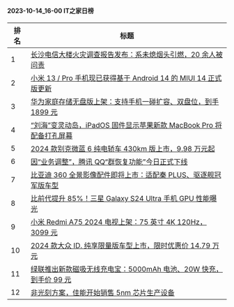 #### 2023-10-14_16-00  IT之家日榜

| 排名 | 标题|
| --- | ---|
| 1 | [长沙电信大楼火灾调查报告发布：系未熄烟头引燃，20 余人被问责](https://www.ithome.com/0/724/774.htm) |
| 2 | [小米 13 / Pro 手机现已获得基于 Android 14 的 MIUI 14 正式版更新](https://www.ithome.com/0/724/853.htm) |
| 3 | [华为家庭存储无盘版上架：支持手机一碰扩容、双盘位，到手 1899 元](https://www.ithome.com/0/724/838.htm) |
| 4 | [“刘海”变灵动岛，iPadOS 固件显示苹果新款 MacBook Pro 将配备打孔屏幕](https://www.ithome.com/0/724/812.htm) |
| 5 | [2024 款别克微蓝 6 纯电轿车 430km 版上市，9.98 万元起](https://www.ithome.com/0/724/759.htm) |
| 6 | [因“业务调整”，腾讯 QQ“群恢复功能”今日正式下线](https://www.ithome.com/0/724/796.htm) |
| 7 | [比亚迪 360 全景影像配件即将上市：适配秦 PLUS、驱逐舰冠军版车型](https://www.ithome.com/0/724/754.htm) |
| 8 | [比前代提升 85%！三星 Galaxy S24 Ultra 手机 GPU 性能曝光](https://www.ithome.com/0/724/869.htm) |
| 9 | [小米 Redmi A75 2024 电视上架：75 英寸 4K 120Hz，3099 元](https://www.ithome.com/0/724/786.htm) |
| 10 | [2024 款大众 ID. 纯享限量版车型上市，限时优惠价 14.79 万元](https://www.ithome.com/0/724/748.htm) |
| 11 | [绿联推出新款磁吸无线充电宝：5000mAh 电池、20W 快充，到手价 99 元](https://www.ithome.com/0/724/775.htm) |
| 12 | [非光刻方案，佳能开始销售 5nm 芯片生产设备](https://www.ithome.com/0/724/881.htm) |
